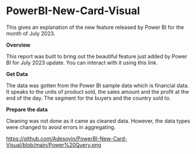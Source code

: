 # PowerBI-New-Card-Visual
This gives an explanation of the new feature released by Power BI for the month of July 2023. 

**Overview**

This report was built to bring out the beautiful feature just added by Power BI for July 2023 update. You can interact with it using this link. 

**Get Data**

The data was gotten from the Power BI sample data which is financial data. It speaks to the units of product sold, the sales amount and the profit at the end of the day. The segment for the buyers and the country sold to. 

**Prepare the data**

Cleaning was not done as it came as cleaned data. However, the data types were changed to avoid errors in aggregating. 

https://github.com/Adesoyin/PowerBI-New-Card-Visual/blob/main/Power%20Query.png
